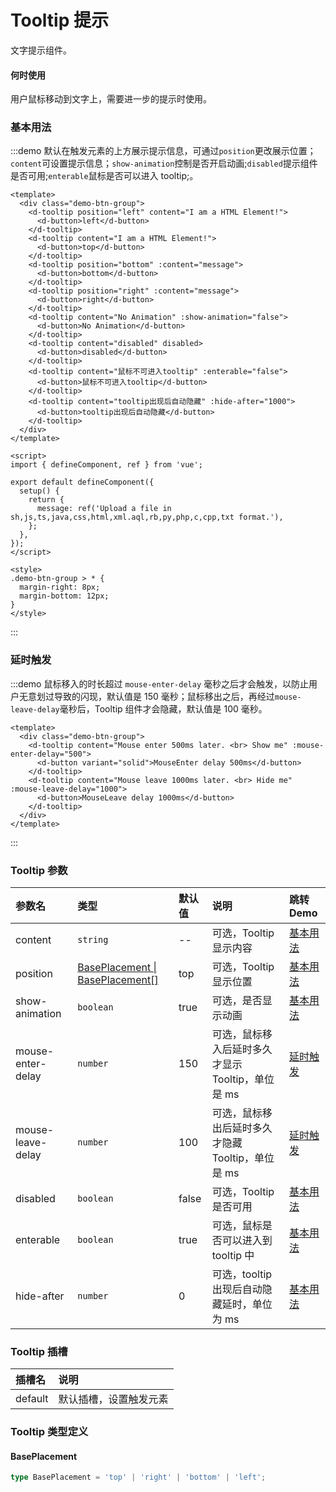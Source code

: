 # Tooltip 提示

文字提示组件。

#### 何时使用

用户鼠标移动到文字上，需要进一步的提示时使用。

### 基本用法

:::demo 默认在触发元素的上方展示提示信息，可通过`position`更改展示位置；`content`可设置提示信息；`show-animation`控制是否开启动画;`disabled`提示组件是否可用;`enterable`鼠标是否可以进入 tooltip;。

```vue
<template>
  <div class="demo-btn-group">
    <d-tooltip position="left" content="I am a HTML Element!">
      <d-button>left</d-button>
    </d-tooltip>
    <d-tooltip content="I am a HTML Element!">
      <d-button>top</d-button>
    </d-tooltip>
    <d-tooltip position="bottom" :content="message">
      <d-button>bottom</d-button>
    </d-tooltip>
    <d-tooltip position="right" :content="message">
      <d-button>right</d-button>
    </d-tooltip>
    <d-tooltip content="No Animation" :show-animation="false">
      <d-button>No Animation</d-button>
    </d-tooltip>
    <d-tooltip content="disabled" disabled>
      <d-button>disabled</d-button>
    </d-tooltip>
    <d-tooltip content="鼠标不可进入tooltip" :enterable="false">
      <d-button>鼠标不可进入tooltip</d-button>
    </d-tooltip>
    <d-tooltip content="tooltip出现后自动隐藏" :hide-after="1000">
      <d-button>tooltip出现后自动隐藏</d-button>
    </d-tooltip>
  </div>
</template>

<script>
import { defineComponent, ref } from 'vue';

export default defineComponent({
  setup() {
    return {
      message: ref('Upload a file in sh,js,ts,java,css,html,xml.aql,rb,py,php,c,cpp,txt format.'),
    };
  },
});
</script>

<style>
.demo-btn-group > * {
  margin-right: 8px;
  margin-bottom: 12px;
}
</style>
```

:::

### 延时触发

:::demo 鼠标移入的时长超过 `mouse-enter-delay` 毫秒之后才会触发，以防止用户无意划过导致的闪现，默认值是 150 毫秒；鼠标移出之后，再经过`mouse-leave-delay`毫秒后，Tooltip 组件才会隐藏，默认值是 100 毫秒。

```vue
<template>
  <div class="demo-btn-group">
    <d-tooltip content="Mouse enter 500ms later. <br> Show me" :mouse-enter-delay="500">
      <d-button variant="solid">MouseEnter delay 500ms</d-button>
    </d-tooltip>
    <d-tooltip content="Mouse leave 1000ms later. <br> Hide me" :mouse-leave-delay="1000">
      <d-button>MouseLeave delay 1000ms</d-button>
    </d-tooltip>
  </div>
</template>
```

:::

### Tooltip 参数

| 参数名            | 类型                                               | 默认值 | 说明                                              | 跳转 Demo             |
| :---------------- | :------------------------------------------------- | :----- | :------------------------------------------------ | :-------------------- |
| content           | `string`                                           | --     | 可选，Tooltip 显示内容                            | [基本用法](#基本用法) |
| position          | [BasePlacement \| BasePlacement[]](#baseplacement) | top    | 可选，Tooltip 显示位置                            | [基本用法](#基本用法) |
| show-animation    | `boolean`                                          | true   | 可选，是否显示动画                                | [基本用法](#基本用法) |
| mouse-enter-delay | `number`                                           | 150    | 可选，鼠标移入后延时多久才显示 Tooltip，单位是 ms | [延时触发](#延时触发) |
| mouse-leave-delay | `number`                                           | 100    | 可选，鼠标移出后延时多久才隐藏 Tooltip，单位是 ms | [延时触发](#延时触发) |
| disabled          | `boolean`                                          | false  | 可选，Tooltip 是否可用                            | [基本用法](#基本用法) |
| enterable         | `boolean`                                          | true   | 可选，鼠标是否可以进入到 tooltip 中               | [基本用法](#基本用法) |
| hide-after        | `number`                                           | 0      | 可选，tooltip 出现后自动隐藏延时，单位为 ms       | [基本用法](#基本用法) |

### Tooltip 插槽

| 插槽名  | 说明                   |
| :------ | :--------------------- |
| default | 默认插槽，设置触发元素 |

### Tooltip 类型定义

#### BasePlacement

```ts
type BasePlacement = 'top' | 'right' | 'bottom' | 'left';
```
